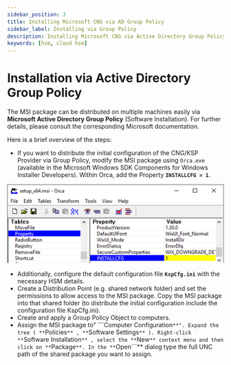 ```yaml
---
sidebar_position: 3
title: Installing Microsoft CNG via AD Group Policy
sidebar_label: Installing via Group Policy
description: Installing Microsoft CNG via Active Directory Group Policy for Securosys Hardware Security Modules (HSMs)
keywords: [hsm, cloud hsm]
---
```


# Installation via Active Directory Group Policy

The MSI package can be distributed on multiple machines easily via **Microsoft Active Directory Group Policy** (Software Installation). For further details, please consult the corresponding Microsoft documentation.

Here is a brief overview of the steps:

- If you want to distribute the initial configuration of the CNG/KSP Provider via Group Policy, modify the MSI package using ```Orca.exe``` (available in the Microsoft Windows SDK Components for Windows Installer Developers).
 Within Orca, add the Property **```INSTALLCFG = 1```**.
 
 ![](../img/Orca-AD-Install.png)

- Additionally, configure the default configuration file **```KspCfg.ini```** with the necessary HSM details.
- Create a Distribution Point (e.g. shared network folder) and set the permissions to allow access to the MSI package. Copy the MSI package into that shared folder (to distribute the initial configuration include the configuration file KspCfg.ini).
- Create and apply a Group Policy Object to computers.
- Assign the MSI package to" **``**`Computer Configuration```**". Expand the tree ( **```Policies```** , **```Software Settings```** ). Right-click **```Software Installation```** , select the **```New```** context menu and then click on **```Package```**. In the **```Open```** dialog type the full UNC path of the shared package you want to assign.
